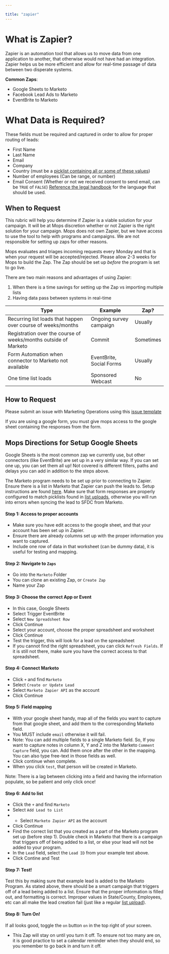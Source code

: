 ```yaml
---

title: "zapier"
---
```








# What is Zapier?
Zapier is an automation tool that allows us to move data from one application to another, that otherwise would not have had an integration. Zapier helps us be more efficient and allow for real-time passage of data between two disperate systems.

**Common Zaps**:
* Google Sheets to Marketo
* Facebook Lead Ads to Marketo
* EventBrite to Marketo

# What Data is Required?
These fields must be required and captured in order to allow for proper routing of leads:
* First Name
* Last Name
* Email
* Company
* Country (must be a [picklist containing all or some of these values](https://docs.google.com/spreadsheets/d/1cV_hI2wAzLxYYDI-NQYF5-FDDPXPXH0VV5qRBUJAQQk/edit?usp=sharing))
* Number of employees (Can be range, or number)
* Email Consent (Whether or not we received consent to send email, can be `TRUE` of `FALSE`) [Reference the legal handbook](https://about.gitlab.com/handbook/legal/marketing-collaboration/#marketing-rules-and-consent-language) for the language that should be used.



## When to Request 
This rubric will help you determine if Zapier is a viable solution for your campaign.  It will be at Mops discretion whether or not Zapier is the right solution for your campaign. Mops does not own Zapier, but we have access to use the tool to help with programs and campaigns. We are not responsible for setting up zaps for other reasons.

Mops evaluates and triages incoming requests every Monday and that is when your request will be accepted/rejected. Please allow 2-3 weeks for Mops to build the Zap. The Zap should be set up *before* the program is set to go live.

There are two main reasons and advantages of using Zapier:
1. When there is a time savings for setting up the Zap vs importing multiple lists
1. Having data pass between systems in real-time


|Type|Example|Zap?|
|----|----|-----|
|Recurring list loads that happen over course of weeks/months|Ongoing survey campaign |Usually|
|Registration over the course of weeks/months outside of Marketo|Commit|Sometimes|
|Form Automation when connector to Marketo not available|EventBrite, Social Forms|Usually|
|One time list loads |Sponsored Webcast                        |No|

## How to Request 
Please submit an issue with Marketing Operations using this [issue template](https://gitlab.com/gitlab-com/marketing/marketing-operations/-/blob/master/.gitlab/issue_templates/zapier_connection_request.md)

If you are using a google form, you must give mops access to the google sheet containing the responses from the form.

## Mops Directions for Setup Google Sheets
Google Sheets is the most common zap we currently use, but other connectors (like EventBrite) are set up in a very similar way. If you can set one up, you can set them all up! Not covered is different filters, paths and delays you can add in addition to the steps above. 

The Marketo program needs to be set up prior to connecting to Zapier. Ensure there is a list in Marketo that Zapier can push the leads to. Setup instructions are found [here](https://about.gitlab.com/handbook/marketing/marketing-operations/). Make sure that form responses are properly configured to match picklists found in [list uploads](https://about.gitlab.com/handbook/marketing/marketing-operations/list-import/), otherwise you will run into errors when syncing the lead to SFDC from Marketo.

#### Step 1:  Access to proper accounts
- Make sure you have edit access to the google sheet, and that your account has been set up in Zapier.
- Ensure there are already columns set up with the proper information you want to captured.
- Include one row of data in that worksheet (can be dummy data), it is useful for testing and mapping.

#### Step 2: Navigate to `Zaps` 
- Go into the `Marketo` Folder
- You can clone an existing Zap, or `Create Zap`
- Name your Zap

#### Step 3: Choose the correct App or Event
- In this case, Google Sheets
- Select Trigger EventBrite
- Select `New Spreadsheet Row`
- Click Continue
- Select your account, choose the proper spreadsheet and worksheet
- Click Continue
- Test the trigger, this will look for a lead on the spreadsheet
- If you cannot find the right spreadsheet, you can click `Refresh Fields`. If it is still not there, make sure you have the correct access to that spreadsheet.

#### Step 4: Connect Marketo
- Click `+` and find `Marketo`
- Select `Create or Update Lead`
- Select `Marketo Zapier API` as the account
- Click Continue

#### Step 5: Field mapping
- With your google sheet handy, map all of the fields you want to capture from that google sheet, and add them to the corresponding Marketo field. 
- You MUST include `email` otherwise it will fail.
- Note: You can add multiple fields to a single Marketo field. So, If you want to capture notes in column X, Y and Z into the Marketo `Comment Capture` field, you can. Add them once after the other in the mapping. You can also type free-text in those fields as well.
- Click continue when complete.
- When you click `test`, that person will be created in Marketo. 

Note: There is a lag between clicking into a field and having the information populate, so be patient and only click once!

#### Step 6: Add to list
- Click the `+` and find `Marketo`
- Select `Add Lead to List`
- - Select `Marketo Zapier API` as the account
- Click Continue
- Find the correct list that you created as a part of the Marketo program set up (before step 1). Double check in Marketo that there is a campaign that triggers off of being added to a list, or else your lead will not be added to your program.
- In the `Lead` field, select the `Lead ID` from your example test above.
- Click Contine and Test

#### Step 7: Test!
Test this by making sure that example lead is added to the Marketo Program. As stated above, there should be a smart campaign that triggers off of a lead being added to a list. Ensure that the proper information is filled out, and formatting is correct. Improper values in State/County, Employees, etc can all make the lead creation fail (just like a regular [list upload](https://about.gitlab.com/handbook/marketing/marketing-operations/list-import/)).

#### Step 8: Turn On!
If all looks good, toggle the `on` button `on` in the top right of your screen.
- This Zap will stay on until you turn it off. To ensure not too many are on, it is good practice to set a calendar reminder when they should end, so you remember to go back in and turn it off.




